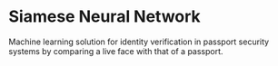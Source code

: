 # Siamese Neural Network
Machine learning solution for identity verification in passport security systems by comparing a live face with that of a passport.
